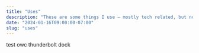 ```yaml
---
title: "Uses"
description: "These are some things I use – mostly tech related, but not completely. An eternal work in progress."
date: "2024-01-16T09:00:00-07:00"
slug: "uses"
---
```

test
owc thunderbolt dock
